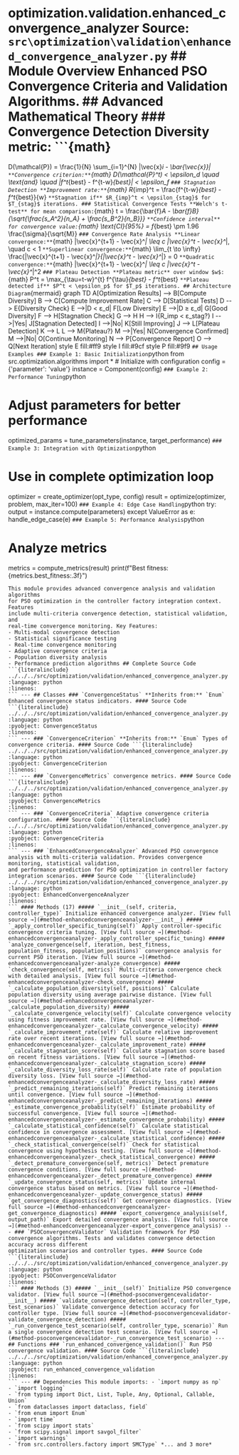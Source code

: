 # optimization.validation.enhanced_convergence_analyzer **Source:** `src\optimization\validation\enhanced_convergence_analyzer.py` ## Module Overview Enhanced PSO Convergence Criteria and Validation Algorithms. ## Advanced Mathematical Theory ### Convergence Detection **Diversity metric:** ```{math}
D(\mathcal{P}) = \frac{1}{N} \sum_{i=1}^{N} \|\vec{x}_i - \bar{\vec{x}}\|
``` **Convergence criterion:** ```{math}
D(\mathcal{P}^t) < \epsilon_d \quad \text{and} \quad |f^t_{best} - f^{t-w}_{best}| < \epsilon_f
``` ### Stagnation Detection **Improvement rate:** ```{math}
R_{imp}^t = \frac{f^{t-w}_{best} - f^t_{best}}{w}
``` **Stagnation if** $R_{imp}^t < \epsilon_{stag}$ for $T_{stag}$ iterations. ### Statistical Convergence Tests **Welch's t-test** for mean comparison: ```{math}
t = \frac{\bar{f}_A - \bar{f}_B}{\sqrt{\frac{s_A^2}{n_A} + \frac{s_B^2}{n_B}}}
``` **Confidence interval** for convergence value: ```{math}
\text{CI}_{95\%} = f_{best} \pm 1.96 \frac{\sigma}{\sqrt{M}}
``` ### Convergence Rate Analysis **Linear convergence:** ```{math}
\|\vec{x}^{t+1} - \vec{x}^*\| \leq c \|\vec{x}^t - \vec{x}^*\|, \quad c < 1
``` **Superlinear convergence:** ```{math}
\lim_{t \to \infty} \frac{\|\vec{x}^{t+1} - \vec{x}^*\|}{\|\vec{x}^t - \vec{x}^*\|} = 0
``` **Quadratic convergence:** ```{math}
\|\vec{x}^{t+1} - \vec{x}^*\| \leq c \|\vec{x}^t - \vec{x}^*\|^2
``` ### Plateau Detection **Plateau metric** over window $w$: ```{math}
P^t = \max_{\tau=t-w}^{t} f^{\tau}_{best} - f^t_{best}
``` **Plateau detected if** $P^t < \epsilon_p$ for $T_p$ iterations. ## Architecture Diagram ```{mermaid}
graph TD A[Optimization Results] --> B[Compute Diversity] B --> C[Compute Improvement Rate] C --> D[Statistical Tests] D --> E{Diversity Check} E -->|D < ε_d| F[Low Diversity] E -->|D ≥ ε_d| G[Good Diversity] F --> H[Stagnation Check] G --> H H --> I{R_imp < ε_stag?} I -->|Yes| J[Stagnation Detected] I -->|No| K[Still Improving] J --> L[Plateau Detection] K --> L L --> M{Plateau?} M -->|Yes| N[Convergence Confirmed] M -->|No| O[Continue Monitoring] N --> P[Convergence Report] O --> Q[Next Iteration] style E fill:#ff9 style I fill:#9cf style P fill:#9f9
``` ## Usage Examples ### Example 1: Basic Initialization ```python
from src.optimization.algorithms import * # Initialize with configuration
config = {'parameter': 'value'}
instance = Component(config)
``` ### Example 2: Performance Tuning ```python
# Adjust parameters for better performance
optimized_params = tune_parameters(instance, target_performance)
``` ### Example 3: Integration with Optimization ```python
# Use in complete optimization loop
optimizer = create_optimizer(opt_type, config)
result = optimize(optimizer, problem, max_iter=100)
``` ### Example 4: Edge Case Handling ```python
try: output = instance.compute(parameters)
except ValueError as e: handle_edge_case(e)
``` ### Example 5: Performance Analysis ```python
# Analyze metrics
metrics = compute_metrics(result)
print(f"Best fitness: {metrics.best_fitness:.3f}")
```
This module provides advanced convergence analysis and validation algorithms
for PSO optimization in the controller factory integration context. Features
include multi-criteria convergence detection, statistical validation, and
real-time convergence monitoring. Key Features:
- Multi-modal convergence detection
- Statistical significance testing
- Real-time convergence monitoring
- Adaptive convergence criteria
- Population diversity analysis
- Performance prediction algorithms ## Complete Source Code ```{literalinclude} ../../../src/optimization/validation/enhanced_convergence_analyzer.py
:language: python
:linenos:
``` --- ## Classes ### `ConvergenceStatus` **Inherits from:** `Enum` Enhanced convergence status indicators. #### Source Code ```{literalinclude} ../../../src/optimization/validation/enhanced_convergence_analyzer.py
:language: python
:pyobject: ConvergenceStatus
:linenos:
``` --- ### `ConvergenceCriterion` **Inherits from:** `Enum` Types of convergence criteria. #### Source Code ```{literalinclude} ../../../src/optimization/validation/enhanced_convergence_analyzer.py
:language: python
:pyobject: ConvergenceCriterion
:linenos:
``` --- ### `ConvergenceMetrics` convergence metrics. #### Source Code ```{literalinclude} ../../../src/optimization/validation/enhanced_convergence_analyzer.py
:language: python
:pyobject: ConvergenceMetrics
:linenos:
``` --- ### `ConvergenceCriteria` Adaptive convergence criteria configuration. #### Source Code ```{literalinclude} ../../../src/optimization/validation/enhanced_convergence_analyzer.py
:language: python
:pyobject: ConvergenceCriteria
:linenos:
``` --- ### `EnhancedConvergenceAnalyzer` Advanced PSO convergence analysis with multi-criteria validation. Provides convergence monitoring, statistical validation,
and performance prediction for PSO optimization in controller factory
integration scenarios. #### Source Code ```{literalinclude} ../../../src/optimization/validation/enhanced_convergence_analyzer.py
:language: python
:pyobject: EnhancedConvergenceAnalyzer
:linenos:
``` #### Methods (17) ##### `__init__(self, criteria, controller_type)` Initialize enhanced convergence analyzer. [View full source →](#method-enhancedconvergenceanalyzer-__init__) ##### `_apply_controller_specific_tuning(self)` Apply controller-specific convergence criteria tuning. [View full source →](#method-enhancedconvergenceanalyzer-_apply_controller_specific_tuning) ##### `analyze_convergence(self, iteration, best_fitness, population_fitness, population_positions)` convergence analysis for current PSO iteration. [View full source →](#method-enhancedconvergenceanalyzer-analyze_convergence) ##### `check_convergence(self, metrics)` Multi-criteria convergence check with detailed analysis. [View full source →](#method-enhancedconvergenceanalyzer-check_convergence) ##### `_calculate_population_diversity(self, positions)` Calculate population diversity using average pairwise distance. [View full source →](#method-enhancedconvergenceanalyzer-_calculate_population_diversity) ##### `_calculate_convergence_velocity(self)` Calculate convergence velocity using fitness improvement rate. [View full source →](#method-enhancedconvergenceanalyzer-_calculate_convergence_velocity) ##### `_calculate_improvement_rate(self)` Calculate relative improvement rate over recent iterations. [View full source →](#method-enhancedconvergenceanalyzer-_calculate_improvement_rate) ##### `_calculate_stagnation_score(self)` Calculate stagnation score based on recent fitness variations. [View full source →](#method-enhancedconvergenceanalyzer-_calculate_stagnation_score) ##### `_calculate_diversity_loss_rate(self)` Calculate rate of population diversity loss. [View full source →](#method-enhancedconvergenceanalyzer-_calculate_diversity_loss_rate) ##### `_predict_remaining_iterations(self)` Predict remaining iterations until convergence. [View full source →](#method-enhancedconvergenceanalyzer-_predict_remaining_iterations) ##### `_estimate_convergence_probability(self)` Estimate probability of successful convergence. [View full source →](#method-enhancedconvergenceanalyzer-_estimate_convergence_probability) ##### `_calculate_statistical_confidence(self)` Calculate statistical confidence in convergence assessment. [View full source →](#method-enhancedconvergenceanalyzer-_calculate_statistical_confidence) ##### `_check_statistical_convergence(self)` Check for statistical convergence using hypothesis testing. [View full source →](#method-enhancedconvergenceanalyzer-_check_statistical_convergence) ##### `_detect_premature_convergence(self, metrics)` Detect premature convergence conditions. [View full source →](#method-enhancedconvergenceanalyzer-_detect_premature_convergence) ##### `_update_convergence_status(self, metrics)` Update internal convergence status based on metrics. [View full source →](#method-enhancedconvergenceanalyzer-_update_convergence_status) ##### `get_convergence_diagnostics(self)` Get convergence diagnostics. [View full source →](#method-enhancedconvergenceanalyzer-get_convergence_diagnostics) ##### `export_convergence_analysis(self, output_path)` Export detailed convergence analysis. [View full source →](#method-enhancedconvergenceanalyzer-export_convergence_analysis) --- ### `PSOConvergenceValidator` Validation framework for PSO convergence algorithms. Tests and validates convergence detection accuracy across different
optimization scenarios and controller types. #### Source Code ```{literalinclude} ../../../src/optimization/validation/enhanced_convergence_analyzer.py
:language: python
:pyobject: PSOConvergenceValidator
:linenos:
``` #### Methods (3) ##### `__init__(self)` Initialize PSO convergence validator. [View full source →](#method-psoconvergencevalidator-__init__) ##### `validate_convergence_detection(self, controller_type, test_scenarios)` Validate convergence detection accuracy for controller type. [View full source →](#method-psoconvergencevalidator-validate_convergence_detection) ##### `_run_convergence_test_scenario(self, controller_type, scenario)` Run a single convergence detection test scenario. [View full source →](#method-psoconvergencevalidator-_run_convergence_test_scenario) --- ## Functions ### `run_enhanced_convergence_validation()` Run PSO convergence validation. #### Source Code ```{literalinclude} ../../../src/optimization/validation/enhanced_convergence_analyzer.py
:language: python
:pyobject: run_enhanced_convergence_validation
:linenos:
``` --- ## Dependencies This module imports: - `import numpy as np`
- `import logging`
- `from typing import Dict, List, Tuple, Any, Optional, Callable, Union`
- `from dataclasses import dataclass, field`
- `from enum import Enum`
- `import time`
- `from scipy import stats`
- `from scipy.signal import savgol_filter`
- `import warnings`
- `from src.controllers.factory import SMCType` *... and 3 more*

